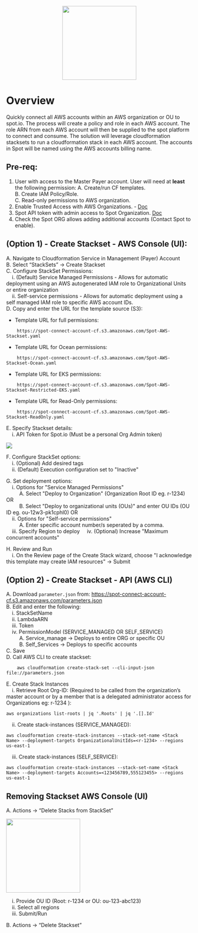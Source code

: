 <p align="center"><img src="./images/logo.png" width="200" class="center"></p>

# Overview

Quickly connect all AWS accounts within an AWS organization or OU to spot.io. The process will create
a policy and role in each AWS account. The role ARN from each AWS account will then be supplied to
the spot platform to connect and consume. The solution will leverage cloudformation stacksets to run a
cloudformation stack in each AWS account. The accounts in Spot will be named using the AWS accounts billing name.

## Pre-req:

1. User with access to the Master Payer account. User will need at **least** the following permission:
    A. Create/run CF templates.  
    B. Create IAM Policy/Role.  
    C. Read-only permissions to AWS organization.
2. Enable Trusted Access with AWS Organizations. - [Doc](https://docs.aws.amazon.com/AWSCloudFormation/latest/UserGuide/stacksets-orgs-enable-trusted-access.html)
3. Spot API token with admin access to Spot Organization. [Doc](https://docs.spot.io/administration/api/create-api-token)
4. Check the Spot ORG allows adding additional accounts (Contact Spot to enable).


## (Option 1) - Create Stackset - AWS Console (UI):
A. Navigate to Cloudformation Service in Management (Payer) Account  
B. Select “StackSets” -> Create Stackset  
C. Configure StackSet Permissions:  
&nbsp;&nbsp;&nbsp;&nbsp;i. (Default) Service Managed Permissions - Allows for automatic deployment using an AWS autogenerated IAM role to Organizational Units or entire organization    
&nbsp;&nbsp;&nbsp;&nbsp;ii. Self-service permissions - Allows for automatic deployment using a self managed IAM role to specific AWS account IDs.  
D. Copy and enter the URL for the template source (S3):  
- Template URL for full permissions:
```
    https://spot-connect-account-cf.s3.amazonaws.com/Spot-AWS-Stackset.yaml
```
- Template URL for Ocean permissions:  
```
    https://spot-connect-account-cf.s3.amazonaws.com/Spot-AWS-Stackset-Ocean.yaml
```
- Template URL for EKS permissions:  
```
    https://spot-connect-account-cf.s3.amazonaws.com/Spot-AWS-Stackset-Restricted-EKS.yaml
```
- Template URL for Read-Only permissions:  
```
    https://spot-connect-account-cf.s3.amazonaws.com/Spot-AWS-Stackset-ReadOnly.yaml
```


E. Specify Stackset details:   
&nbsp;&nbsp;&nbsp;&nbsp;i. API Token for Spot.io (Must be a personal Org Admin token)    

<div><img src="./images/2-d.png"></div>

F. Configure StackSet options:  
&nbsp;&nbsp;&nbsp;&nbsp;i. (Optional) Add desired tags  
&nbsp;&nbsp;&nbsp;&nbsp;ii. (Default) Execution configuration set to "Inactive"

G. Set deployment options:  
&nbsp;&nbsp;&nbsp;&nbsp;i. Options for "Service Managed Permissions"  
&nbsp;&nbsp;&nbsp;&nbsp;&nbsp;&nbsp;&nbsp;&nbsp; A. Select "Deploy to Organization" (Organization Root ID eg. r-1234) OR  
&nbsp;&nbsp;&nbsp;&nbsp;&nbsp;&nbsp;&nbsp;&nbsp; B. Select "Deploy to organizational units (OUs)" and enter OU IDs (OU ID eg. ou-12w3-pk1cphl0) OR  
&nbsp;&nbsp;&nbsp;&nbsp;ii. Options for "Self-service permissions"  
&nbsp;&nbsp;&nbsp;&nbsp;&nbsp;&nbsp;&nbsp;&nbsp; A. Enter specific account number/s seperated by a comma.  
&nbsp;&nbsp;&nbsp;&nbsp;iii. Specify Region to deploy
&nbsp;&nbsp;&nbsp;&nbsp;iv. (Optional) Increase "Maximum concurrent accounts"

H. Review and Run  
&nbsp;&nbsp;&nbsp;&nbsp;i. On the Review page of the Create Stack wizard, choose "I acknowledge this template may create IAM resources" -> Submit



## (Option 2) - Create Stackset - API (AWS CLI)

A. Download `parameter.json` from: <a href="https://spot-connect-account-cf.s3.amazonaws.com/parameters.json">https://spot-connect-account-cf.s3.amazonaws.com/parameters.json  
B. Edit and enter the following:  
&nbsp;&nbsp;&nbsp;&nbsp;i. StackSetName  
&nbsp;&nbsp;&nbsp;&nbsp;ii. LambdaARN  
&nbsp;&nbsp;&nbsp;&nbsp;iii. Token  
&nbsp;&nbsp;&nbsp;&nbsp;iv. PermissionModel (SERVICE_MANAGED OR SELF_SERVICE)  
&nbsp;&nbsp;&nbsp;&nbsp;&nbsp;&nbsp;&nbsp;&nbsp; A. Service_manage -> Deploys to entire ORG or specific OU  
&nbsp;&nbsp;&nbsp;&nbsp;&nbsp;&nbsp;&nbsp;&nbsp; B. Self_Services -> Deploys to specific accounts  
C. Save  
D. Call AWS CLI to create stackset:
```
    aws cloudformation create-stack-set --cli-input-json file://parameters.json
```

E. Create Stack Instances  
&nbsp;&nbsp;&nbsp;&nbsp;i. Retrieve Root Org-ID: (Required to be called from the organization’s master account or by a member that is a delegated administrator access for Organizations eg: r-1234 ):  
```
aws organizations list-roots | jq '.Roots' | jq '.[].Id'
```
&nbsp;&nbsp;&nbsp;&nbsp;ii. Create stack-instances (SERVICE_MANAGED):  
```
aws cloudformation create-stack-instances --stack-set-name <Stack Name> --deployment-targets OrganizationalUnitIds=<r-1234> --regions us-east-1
```
&nbsp;&nbsp;&nbsp;&nbsp;iii. Create stack-instances (SELF_SERVICE):  
```
aws cloudformation create-stack-instances --stack-set-name <Stack Name> --deployment-targets Accounts=<123456789,555123455> --regions us-east-1
```

## Removing Stackset AWS Console (UI)
A. Actions -> “Delete Stacks from StackSet”  

<div><img src="./images/removing.png" width="200"></div>

<!-- <img src="./images/removing.png" width="200"> -->

&nbsp;&nbsp;&nbsp;&nbsp;i. Provide OU ID (Root: r-1234 or OU: ou-123-abc123)  
&nbsp;&nbsp;&nbsp;&nbsp;ii. Select all regions  
&nbsp;&nbsp;&nbsp;&nbsp;iii. Submit/Run  

B. Actions -> “Delete Stackset”  

